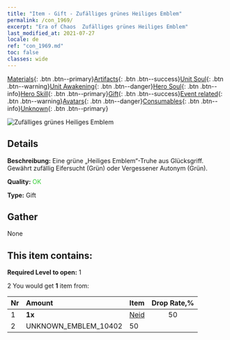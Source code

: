 ```yaml
---
title: "Item - Gift - Zufälliges grünes Heiliges Emblem"
permalink: /con_1969/
excerpt: "Era of Chaos  Zufälliges grünes Heiliges Emblem"
last_modified_at: 2021-07-27
locale: de
ref: "con_1969.md"
toc: false
classes: wide
---
```

 [Materials](/ItemsDE/){: .btn .btn--primary}[Artifacts](/ItemsDE/Artifacts/){: .btn .btn--success}[Unit Soul](/ItemsDE/UnitSoul/){: .btn .btn--warning}[Unit Awakening](/ItemsDE/UnitAwakening/){: .btn .btn--danger}[Hero Soul](/ItemsDE/HeroSoul/){: .btn .btn--info}[Hero Skill](/ItemsDE/HeroSkill/){: .btn .btn--primary}[Gift](/ItemsDE/Gift/){: .btn .btn--success}[Event related](/ItemsDE/Events/){: .btn .btn--warning}[Avatars](/ItemsDE/Avatars/){: .btn .btn--danger}[Consumables](/ItemsDE/Consumables/){: .btn .btn--info}[Unknown](/ItemsDE/Unknown/){: .btn .btn--primary}

 ![Zufälliges grünes Heiliges Emblem](/images/t/shenghui_4.png)

## Details
 **Beschreibung:** Eine grüne „Heiliges Emblem“-Truhe aus Glücksgriff. Gewährt zufällig Eifersucht (Grün) oder Vergessener Autonym (Grün).

 **Quality:** <span style="color: #32CD32">OK</span>

 **Type:** Gift

## Gather

  None

## This item contains:

 **Required Level to open:** 1

 2 You would get **1** item  from:

  | Nr | Amount |     Item    | Drop Rate,% |
  |:---|:-------|:------------|:---------:|
  | 1 |  **1x** | [Neid](/de/Emblem/Jealousy/) | 50 | 
  | 2 | UNKNOWN_EMBLEM_10402 | 50 | 

